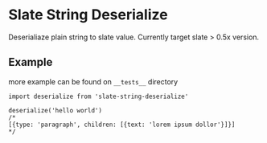 # Slate String Deserialize

Deserialiaze plain string to slate value. Currently target slate > 0.5x version.

## Example

more example can be found on `__tests__` directory

```
import deserialize from 'slate-string-deserialize'

deserialize('hello world')
/*
[{type: 'paragraph', children: [{text: 'lorem ipsum dollor'}]}]
*/
```
